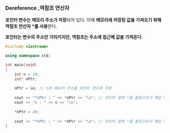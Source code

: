 ### Dereference ,역참조 연산자

**포인터 변수는 메모리 주소가 저장**되어 있다. 이때 **메모리에 저장된 값을 가져오기 위해 역참조 연산자 *를 사용**한다.


**포인터는 변수의 주소만 가리키지만, 역참조는 주소에 접근해 값을 가져온다.** 

```cpp
#include <iostream>

using namespace std;

int main(void)
{
	int n = 10;
	int* nPtr;
	
	nPtr = &n; // n의 메모리 주소를 포인터 변수에 저장
	
	cout << "*nPtr : " << *nPtr << "\n"; // 포인터 앞에 *를 붙임으로서 해당 메모리에 저장된 값을 가져온다. 
	cout << "n : " << n << "\n";
	
	*nPtr = 20;
	
	cout << "*nPtr : " << *nPtr << "\n"; // 포인터 앞에 *를 붙임으로서 해당 메모리에 저장된 값을 가져온다. 
}
```